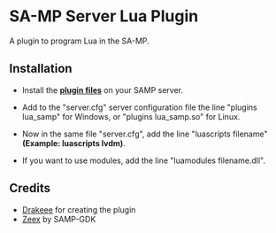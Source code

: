 # SA-MP Server Lua Plugin

A plugin to program Lua in the SA-MP.

## Installation

- Install the **[plugin files](https://github.com/FlexodBR/samp-server-lua/releases)** on your SAMP server.

- Add to the "server.cfg" server configuration file the line "plugins lua_samp" for Windows, or "plugins lua_samp.so" for Linux.

- Now in the same file "server.cfg", add the line "luascripts filename" **(Example: luascripts lvdm)**.

- If you want to use modules, add the line "luamodules filename.dll".

## Credits

- [Drakeee](https://github.com/drakeee) for creating the plugin
- [Zeex](https://github.com/Zeex) by SAMP-GDK
